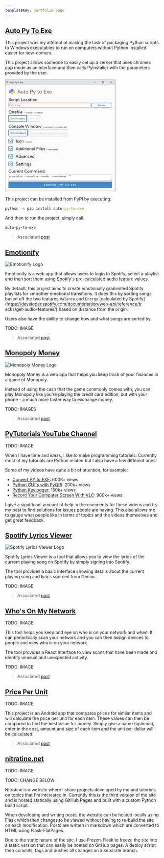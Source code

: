 ```yaml
---
templateKey: portfolio-page
---
```


<div class="snippet">

## [Auto Py To Exe](https://github.com/brentvollebregt/auto-py-to-exe)

This project was my attempt at making the task of packaging Python scripts to Windows executables to run on computers without Python installed easier for new-comers.

This project allows someone to easily set up a server that uses chromes app mode as an interface and then calls PyInstaller with the parameters provided by the user.

![Auto-Py-To-Exe Empty Interface](../blog/post/auto-py-to-exe/feature.png)

This project can be installed from PyPI by executing:

```cmd
python -m pip install auto-py-to-exe
```

And then to run the project, simply call:

```cmd
auto-py-to-exe
```

> Associated [post](https://nitratine.net/blog/post/auto-py-to-exe/)

</div>
<div class="snippet">

## [Emotionify](https://emotionify.nitratine.net/)

![Emotionify Logo](/assets/featured-site-emotionify.png)

Emotionify is a web app that allows users to login to Spotify,
select a playlist and then sort them using Spotify's pre-calculated audio
feature values.

By default, this project aims to create emotionally gradiented
Spotify playlists for smoother emotional transitions. It does this by
sorting songs based off the two features `Valence` and `Energy`
[calculated by Spotify](https://developer.spotify.com/documentation/web-api/reference/tr
acks/get-audio-features/) based on distance from the origin.

Users also have the ability to change how and what songs are sorted
by.

TODO: IMAGE

> Associated [post](/blog/post/emotionify/)

</div>
<div class="snippet">

## [Monopoly Money](https://monopoly-money.nitratine.net/)

![Monopoly Money Logo](/assets/featured-site-monopoly-money.png)

Monopoly Money is a web app that helps you keep track of your
finances in a game of Monopoly.

Instead of using the cash that the game commonly comes with, you can
play Monopoly like you're playing the credit card edition, but with your
phone - a much more faster way to exchange money.

TODO: IMAGES

> Associated
> [post](https://nitratine.net/blog/post/monopoly-money/)

</div>
<div class="snippet">

## [PyTutorials YouTube Channel](https://www.youtube.com/PyTutorials)

TODO: IMAGE

When I have time and ideas, I like to make programming tutorials.
Currently most of my tutorials are Python related but I also have a few
different ones.

Some of my videos have quite a bit of attention, for example:

- [Convert PY to EXE](https://youtu.be/lOIJIk_maO4): 600K+ views
- [Python GUI's with PyQt5](https://youtu.be/ksW59gYEl6Q): 200k+
  views
- [Python Keylogger](https://youtu.be/x8GbWt56TlY): 150k+ views
- [Record Your Computer Screen With
  VLC](https://youtu.be/H-6gxvBBEiw): 900k+ views

I give a significant amount of help in the comments for these videos
and try my best to find solutions for issues people are having. This also
allows me to gauge what people like in terms of topics and the videos
themselves and get great feedback.

</div>
<div class="snippet">

## [Spotify Lyrics Viewer](https://spotify-lyrics-viewer.nitratine.net/)

![Spotify Lyrics Viewer Logo](/assets/featured-site-spotify-lyrics-viewer.png)

Spotify Lyrics Viewer is a tool that allows you to view the lyrics
of the current playing song on Spotify by simply signing into Spotify.

The tool provides a basic interface showing details about the
current playing song and lyrics sourced from Genius.

TODO: IMAGE

> Associated
> [post](https://nitratine.net/blog/post/spotify-lyrics-viewer/)

</div>
<div class="snippet">

## [Who's On My Network](https://github.com/brentvollebregt/whos-on-my-network)

TODO: IMAGE

This tool helps you keep and eye on who is on your network and when.
It can periodically scan your network and you can then assign devices to
people and view who is on your network.

The tool provides a React interface to view scans that have been
made and identify unusual and unexpected activity.

TODO: IMAGE

> Associated [post](https://nitratine.net/blog/post/whos-on-my-network/)

</div>
<div class="snippet">

## [Price Per Unit](https://github.com/brentvollebregt/price-per-unit)

TODO: IMAGE

This project is an Android app that compares prices for similar items and will calculate the price per unit for each item. These values can then be compared to find the best value for money. Simply give a name (optional), enter in the cost, amount and size of each item and the unit per dollar will be calculated.

> Associated [post](https://nitratine.net/blog/post/price-per-unit/)

</div>
<div class="snippet">

## [nitratine.net](https://nitratine.net/)

TODO: IMAGE

TODO: CHANGE BELOW

Nitratine is a website where I share projects developed by me and
tutorials on topics that I'm interested in. Currently this is the third
version of the site and is hosted statically using GitHub Pages and built
with a custom Python build script.

When developing and writing posts, the website can be hosted locally
using Flask which then changes to be viewed without having to re-build the
site on each modification. Posts are written in markdown which are
converted to HTML using Flask-FlatPages.

Due to the static nature of the site, I use Frozen-Flask to freeze
the site into a static version that can easily be hosted on GitHub pages.
A deploy script then commits, tags and pushes all changes on a separate
branch.

</div>
